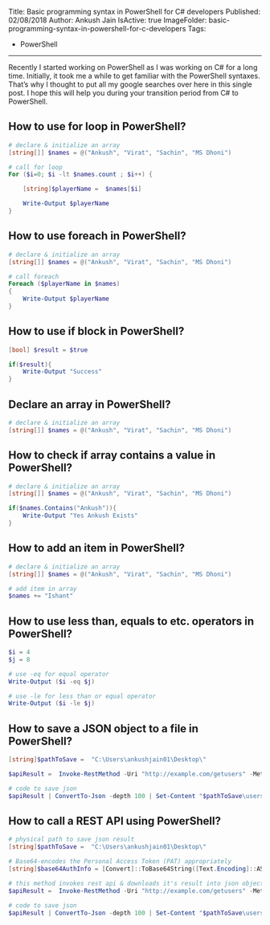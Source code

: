 Title: Basic programming syntax in PowerShell for C# developers
Published: 02/08/2018
Author: Ankush Jain
IsActive: true
ImageFolder: basic-programming-syntax-in-powershell-for-c-developers
Tags:
  - PowerShell
---
Recently I started working on PowerShell as I was working on C# for a long time. Initially, it took me a while to get familiar with the PowerShell syntaxes. That’s why I thought to put all my google searches over here in this single post. I hope this will help you during your transition period from C# to PowerShell.

## How to use for loop in PowerShell?
```powershell
# declare & initialize an array
[string[]] $names = @("Ankush", "Virat", "Sachin", "MS Dhoni")

# call for loop
For ($i=0; $i -lt $names.count ; $i++) {

    [string]$playerName =  $names[$i]

    Write-Output $playerName
}
```

## How to use foreach in PowerShell?
```powershell
# declare & initialize an array
[string[]] $names = @("Ankush", "Virat", "Sachin", "MS Dhoni")

# call foreach
Foreach ($playerName in $names)
{   
    Write-Output $playerName
}
```

## How to use if block in PowerShell?
```powershell
[bool] $result = $true

if($result){
    Write-Output "Success"
}
```

## Declare an array in PowerShell?
```powershell
# declare & initialize an array
[string[]] $names = @("Ankush", "Virat", "Sachin", "MS Dhoni")
```

## How to check if array contains a value in PowerShell?
```powershell
# declare & initialize an array
[string[]] $names = @("Ankush", "Virat", "Sachin", "MS Dhoni")

if($names.Contains("Ankush")){
    Write-Output "Yes Ankush Exists"
}
```

## How to add an item in PowerShell?
```powershell
# declare & initialize an array
[string[]] $names = @("Ankush", "Virat", "Sachin", "MS Dhoni")

# add item in array
$names += "Ishant"
```

## How to use less than, equals to etc. operators in PowerShell?
```powershell
$i = 4
$j = 8

# use -eq for equal operator
Write-Output ($i -eq $j)

# use -le for less than or equal operator
Write-Output ($i -le $j)
```

## How to save a JSON object to a file in PowerShell?
```powershell
[string]$pathToSave =  "C:\Users\ankushjain01\Desktop\"

$apiResult =  Invoke-RestMethod -Uri "http://example.com/getusers" -Method Get -ContentType "application/json"

# code to save json
$apiResult | ConvertTo-Json -depth 100 | Set-Content "$pathToSave\users.json"
```

## How to call a REST API using PowerShell?
```powershell
# physical path to save json result
[string]$pathToSave =  "C:\Users\ankushjain01\Desktop\"

# Base64-encodes the Personal Access Token (PAT) appropriately
[string]$base64AuthInfo = [Convert]::ToBase64String([Text.Encoding]::ASCII.GetBytes(("{0}:{1}" -f $user,$password)))

# this method invokes rest api & downloads it's result into json object
$apiResult =  Invoke-RestMethod -Uri "http://example.com/getusers" -Method Get -ContentType "application/json" -Headers @{Authorization=("Basic {0}" -f $base64AuthInfo)}

# code to save json
$apiResult | ConvertTo-Json -depth 100 | Set-Content "$pathToSave\users.json"
```

                
